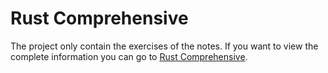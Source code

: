 # Rust Comprehensive

The project only contain the exercises of the notes.
If you want to view the complete information you can go to [Rust Comprehensive](https://google.github.io/comprehensive-rust/index.html).
